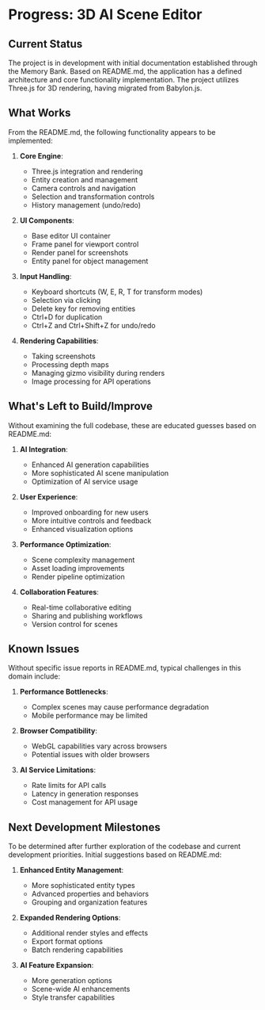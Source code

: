 # Progress: 3D AI Scene Editor

## Current Status

The project is in development with initial documentation established through the Memory Bank. Based on README.md, the application has a defined architecture and core functionality implementation. The project utilizes Three.js for 3D rendering, having migrated from Babylon.js.

## What Works

From the README.md, the following functionality appears to be implemented:

1. **Core Engine**:
   - Three.js integration and rendering
   - Entity creation and management
   - Camera controls and navigation
   - Selection and transformation controls
   - History management (undo/redo)

2. **UI Components**:
   - Base editor UI container
   - Frame panel for viewport control
   - Render panel for screenshots
   - Entity panel for object management

3. **Input Handling**:
   - Keyboard shortcuts (W, E, R, T for transform modes)
   - Selection via clicking
   - Delete key for removing entities
   - Ctrl+D for duplication
   - Ctrl+Z and Ctrl+Shift+Z for undo/redo

4. **Rendering Capabilities**:
   - Taking screenshots
   - Processing depth maps
   - Managing gizmo visibility during renders
   - Image processing for API operations

## What's Left to Build/Improve

Without examining the full codebase, these are educated guesses based on README.md:

1. **AI Integration**:
   - Enhanced AI generation capabilities
   - More sophisticated AI scene manipulation
   - Optimization of AI service usage

2. **User Experience**:
   - Improved onboarding for new users
   - More intuitive controls and feedback
   - Enhanced visualization options

3. **Performance Optimization**:
   - Scene complexity management
   - Asset loading improvements
   - Render pipeline optimization

4. **Collaboration Features**:
   - Real-time collaborative editing
   - Sharing and publishing workflows
   - Version control for scenes

## Known Issues

Without specific issue reports in README.md, typical challenges in this domain include:

1. **Performance Bottlenecks**:
   - Complex scenes may cause performance degradation
   - Mobile performance may be limited

2. **Browser Compatibility**:
   - WebGL capabilities vary across browsers
   - Potential issues with older browsers

3. **AI Service Limitations**:
   - Rate limits for API calls
   - Latency in generation responses
   - Cost management for API usage

## Next Development Milestones

To be determined after further exploration of the codebase and current development priorities. Initial suggestions based on README.md:

1. **Enhanced Entity Management**:
   - More sophisticated entity types
   - Advanced properties and behaviors
   - Grouping and organization features

2. **Expanded Rendering Options**:
   - Additional render styles and effects
   - Export format options
   - Batch rendering capabilities

3. **AI Feature Expansion**:
   - More generation options
   - Scene-wide AI enhancements
   - Style transfer capabilities 